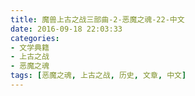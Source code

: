 ```yaml
---
title: 魔兽上古之战三部曲-2-恶魔之魂-22-中文
date: 2016-09-18 22:03:33
categories:
- 文学典籍
- 上古之战
- 恶魔之魂
tags: [恶魔之魂, 上古之战, 历史, 文章, 中文]
---
```

